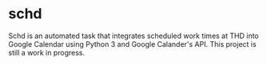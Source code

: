 # schd
Schd is an automated task that integrates scheduled work times at THD into Google Calendar using Python 3 and Google Calander's API.
This project is still a work in progress.
